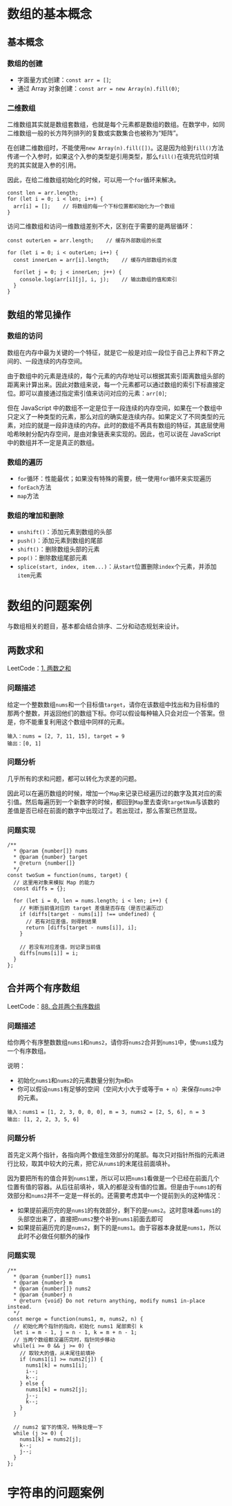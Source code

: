 # 数组的基本概念
## 基本概念
### 数组的创建
- 字面量方式创建：`const arr = []`;
- 通过 Array 对象创建：`const arr = new Array(n).fill(0)`;

### 二维数组
二维数组其实就是数组套数组，也就是每个元素都是数组的数组。在数学中，如同二维数组一般的长方阵列排列的复数或实数集合也被称为“矩阵”。

在创建二维数组时，不能使用`new Array(n).fill([])`。这是因为给到`fill()`方法传递一个入参时，如果这个入参的类型是引用类型，那么`fill()`在填充坑位时填充的其实就是入参的引用。

因此，在给二维数组初始化的时候，可以用一个`for`循环来解决。
```
const len = arr.length;
for (let i = 0; i < len; i++) {
  arr[i] = [];    // 将数组的每一个下标位置都初始化为一个数组
}
```

访问二维数组和访问一维数组差别不大，区别在于需要的是两层循环：
```
const outerLen = arr.length;    // 缓存外部数组的长度

for (let i = 0; i < outerLen; i++) {
  const innerLen = arr[i].length;    // 缓存内部数组的长度

  for(let j = 0; j < innerLen; j++) {
    console.log(arr[i][j], i, j);    // 输出数组的值和索引
  }
}
```

## 数组的常见操作
### 数组的访问
数组在内存中最为关键的一个特征，就是它一般是对应一段位于自己上界和下界之间的、一段连续的内存空间。

由于数组中的元素是连续的，每个元素的内存地址可以根据其索引距离数组头部的距离来计算出来。因此对数组来说，每一个元素都可以通过数组的索引下标直接定位。即可以直接通过指定索引值来访问对应的元素：`arr[0]`;

但在 JavaScript 中的数组不一定是位于一段连续的内存空间，如果在一个数组中只定义了一种类型的元素，那么对应的确实是连续内存。如果定义了不同类型的元素，对应的就是一段非连续的内存。此时的数组不再具有数组的特征，其底层使用哈希映射分配内存空间，是由对象链表来实现的。因此，也可以说在 JavaScript 中的数组并不一定是真正的数组。

### 数组的遍历
- `for`循环：性能最优；如果没有特殊的需要，统一使用`for`循环来实现遍历
- `forEach`方法
- `map`方法

### 数组的增加和删除
- `unshift()`：添加元素到数组的头部
- `push()`：添加元素到数组的尾部
- `shift()`：删除数组头部的元素
- `pop()`：删除数组尾部元素
- `splice(start, index, item...)`：从`start`位置删除`index`个元素，并添加`item`元素

# 数组的问题案例
与数组相关的题目，基本都会结合排序、二分和动态规划来设计。

## 两数求和
  LeetCode：[1. 两数之和](https://leetcode-cn.com/problems/two-sum/)

### 问题描述
给定一个整数数组`nums`和一个目标值`target`，请你在该数组中找出和为目标值的那两个整数，并返回他们的数组下标。你可以假设每种输入只会对应一个答案。但是，你不能重复利用这个数组中同样的元素。
```
输入：nums = [2, 7, 11, 15], target = 9
输出：[0, 1]
```

### 问题分析
几乎所有的求和问题，都可以转化为求差的问题。

因此可以在遍历数组的时候，增加一个`Map`来记录已经遍历过的数字及其对应的索引值。然后每遍历到一个新数字的时候，都回到`Map`里去查询`targetNum`与该数的差值是否已经在前面的数字中出现过了。若出现过，那么答案已然显现。

### 问题实现
```
/**
  * @param {number[]} nums
  * @param {number} target
  * @return {number[]}
  */
const twoSum = function(nums, target) {
  // 这里用对象来模拟 Map 的能力
  const diffs = {};

  for (let i = 0, len = nums.length; i < len; i++) {
    // 判断当前值对应的 target 差值是否存在（是否已遍历过）
    if (diffs[target - nums[i]] !== undefined) {
      // 若有对应差值，则得到结果
      return [diffs[target - nums[i]], i];
    }

    // 若没有对应差值，则记录当前值
    diffs[nums[i]] = i;
  }
};
```

## 合并两个有序数组
LeetCode：[88. 合并两个有序数组](https://leetcode-cn.com/problems/merge-sorted-array/)

### 问题描述
给你两个有序整数数组`nums1`和`nums2`，请你将`nums2`合并到`nums1`中，使`nums1`成为一个有序数组。

说明：
- 初始化`nums1`和`nums2`的元素数量分别为`m`和`n`
- 你可以假设`nums1`有足够的空间（空间大小大于或等于`m + n`）来保存`nums2`中的元素。
```
输入：nums1 = [1, 2, 3, 0, 0, 0], m = 3, nums2 = [2, 5, 6], n = 3
输出: [1, 2, 2, 3, 5, 6]
```

### 问题分析
首先定义两个指针，各指向两个数组生效部分的尾部。每次只对指针所指的元素进行比较，取其中较大的元素，把它从`nums1`的末尾往前面填补。

因为要把所有的值合并到`nums1`里，所以可以把`nums1`看做是一个已经在前面几个位置有值的容器。从后往前填补，填入的都是没有值的位置。但是由于`nums1`的有效部分和`nums2`并不一定是一样长的。还需要考虑其中一个提前到头的这种情况：
- 如果提前遍历完的是`nums1`的有效部分，剩下的是`nums2`。这时意味着`nums1`的头部空出来了，直接把`nums2`整个补到`nums1`前面去即可
- 如果提前遍历完的是`nums2`，剩下的是`nums1`。由于容器本身就是`nums1`，所以此时不必做任何额外的操作

### 问题实现
```
/**
  * @param {number[]} nums1
  * @param {number} m
  * @param {number[]} nums2
  * @param {number} n
  * @return {void} Do not return anything, modify nums1 in-place instead. 
  */
const merge = function(nums1, m, nums2, n) {
  // 初始化两个指针的指向，初始化 nums1 尾部索引 k
  let i = m - 1, j = n - 1, k = m + n - 1;
  // 当两个数组都没遍历完时，指针同步移动
  while(i >= 0 && j >= 0) {
    // 取较大的值，从末尾往前填补
    if (nums1[i] >= nums2[j]) {
      nums1[k] = nums1[i];
      i--;
      k--;
    } else {
      nums1[k] = nums2[j];
      j--;
      k--;
    }
  }

  // nums2 留下的情况，特殊处理一下
  while (j >= 0) {
    nums1[k] = nums2[j];
    k--;
    j--;
  }
};
```


# 字符串的问题案例